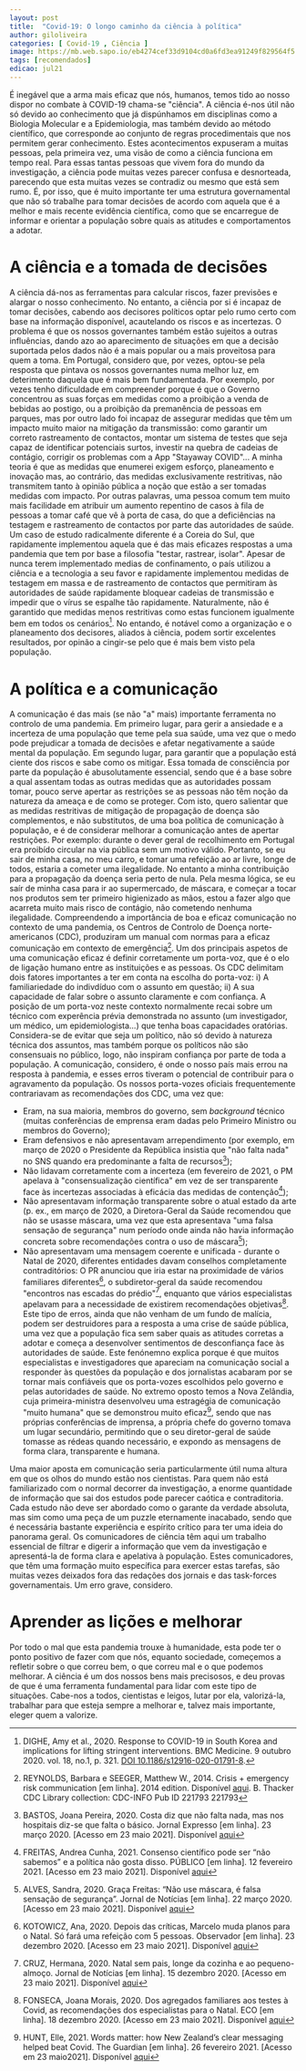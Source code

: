 ```yaml
---
layout: post
title:  "Covid-19: O longo caminho da ciência à política"
author: giloliveira
categories: [ Covid-19 , Ciência ]
image: https://mb.web.sapo.io/eb4274cef33d9104cd0a6fd3ea91249f829564f5.jpg
tags: [recomendados]
edicao: jul21
---
```


É inegável que a arma mais eficaz que nós, humanos, temos tido ao nosso dispor no combate à COVID-19 chama-se "ciência". A ciência é-nos útil não só devido ao conhecimento que já dispúnhamos em disciplinas como a Biologia Molecular e a Epidemiologia, mas também devido ao método científico, que corresponde ao conjunto de regras procedimentais que nos permitem gerar conhecimento. Estes acontecimentos expuseram a muitas pessoas, pela primeira vez, uma visão de como a ciência funciona em tempo real. Para essas tantas pessoas que vivem fora do mundo da investigação, a ciência pode muitas vezes parecer confusa e desnorteada, parecendo que esta muitas vezes se contradiz ou mesmo que está sem rumo. É, por isso, que é muito importante ter uma estrutura governamental que não só trabalhe para tomar decisões de acordo com aquela que é a melhor e mais recente evidência científica, como que se encarregue de informar e orientar a população sobre quais as atitudes e comportamentos a adotar.

# A ciência e a tomada de decisões

A ciência dá-nos as ferramentas para calcular riscos, fazer previsões e alargar o nosso conhecimento. No entanto, a ciência por si é incapaz de tomar decisões, cabendo aos decisores políticos optar pelo rumo certo com base na informação disponível, acautelando os riscos e as incertezas. O problema é que os nossos governantes também estão sujeitos a outras influências, dando azo ao aparecimento de situações em que a decisão suportada pelos dados não é a mais popular ou a mais proveitosa para quem a toma. Em Portugal, considero que, por vezes, optou-se pela resposta que pintava os nossos governantes numa melhor luz, em deterimento daquela que é mais bem fundamentada. Por exemplo, por vezes tenho dificuldade em compreender porque é que o Governo concentrou as suas forças em medidas como a proibição a venda de bebidas ao postigo, ou a proibição da premanência de pessoas em parques, mas por outro lado foi incapaz de assegurar medidas que têm um impacto muito maior na mitigação da transmissão: como garantir um correto rastreamento de contactos, montar um sistema de testes que seja capaz de identificar potenciais surtos, investir na quebra de cadeias de contágio, corrigir os problemas com a App "Stayaway COVID"... A minha teoria é que as medidas que enumerei exigem esforço, planeamento e inovação mas, ao contrário, das medidas exclusivamente restritivas, não transmitem tanto à opinião pública a noção que estão a ser tomadas medidas com impacto. Por outras palavras, uma pessoa comum tem muito mais facilidade em atribuir um aumento repentino de casos à fila de pessoas a tomar café que vê à porta de casa, do que a deficiências na testagem e rastreamento de contactos por parte das autoridades de saúde. Um caso de estudo radicalmente diferente é a Coreia do Sul, que rapidamente implementou aquela que é das mais eficazes respostas a uma pandemia que tem por base a filosofia "testar, rastrear, isolar". Apesar de nunca terem implementado medias de confinamento, o país utilizou a ciência e a tecnologia a seu favor e rapidamente implementou medidas de testagem em massa e de rastreamento de contactos que permitiram às autoridades de saúde rapidamente bloquear cadeias de transmissão e impedir que o vírus se espalhe tão rapidamente. Naturalmente, não é garantido que medidas menos restritivas como estas funcionem igualmente bem em todos os cenários[^1]. No entando, é notável como a organização e o planeamento dos decisores, aliados à ciência, podem sortir excelentes resultados, por opinão a cingir-se pelo que é mais bem visto pela população.

# A política e a comunicação

A comunicação é das mais (se não "a" mais) importante ferramenta no controlo de uma pandemia. Em primeiro lugar, para gerir a ansiedade e a incerteza de uma população que teme pela sua saúde, uma vez que o medo pode prejudicar a tomada de decisões e afetar negativamente a saúde mental da população. Em segundo lugar, para garantir que a população está ciente dos riscos e sabe como os mitigar. Essa tomada de consciência por parte da população é abusolutamente essencial, sendo que é a base sobre a qual assentam todas as outras medidas que as autoridades possam tomar, pouco serve apertar as restrições se as pessoas não têm noção da natureza da ameaça e de como se proteger. Com isto, quero salientar que as medidas restritivas de mitigação de propagação de doença são complementos, e não substitutos, de uma boa política de comunicação à população, e é de considerar melhorar a comunicação antes de apertar restrições. Por exemplo: durante o dever geral de recolhimento em Portugal era proibído circular na via pública sem um motivo válido. Portanto, se eu sair de minha casa, no meu carro, e tomar uma refeição ao ar livre, longe de todos, estaria a cometer uma ilegalidade. No entanto a minha contribuição para a propagação da doença seria perto de nula. Pela mesma lógica, se eu saír de minha casa para ir ao supermercado, de máscara, e começar a tocar nos produtos sem ter primeiro higienizado as mãos, estou a fazer algo que acarreta muito mais risco de contágio, não cometendo nenhuma ilegalidade. Compreendendo a importância de boa e eficaz comunicação no contexto de uma pandemia, os Centros de Controlo de Doença norte-americanos (CDC), produziram um manual com normas para a eficaz comunicação em contexto de emergência[^2]. Um dos principais aspetos de uma comunicação eficaz é definir corretamente um porta-voz, que é o elo de ligação humano entre as instituições e as pessoas. Os CDC delimitam dois fatores importantes a ter em conta na escolha do porta-voz: i) A familiariedade do indivdíduo com o assunto em questão; ii) A sua capacidade de falar sobre o assunto claramente e com confiança. A posição de um porta-voz neste contexto normalmente recai sobre um técnico com experência prévia demonstrada no assunto (um investigador, um médico, um epidemiologista...) que tenha boas capacidades oratórias. Considera-se de evitar que seja um político, não só devido à natureza técnica dos assuntos, mas também porque os políticos não são consensuais no público, logo, não inspiram confiança por parte de toda a população. A comunicação, considero, é onde o nosso país mais errou na resposta à pandemia, e esses erros tiveram o potencial de contribuir para o agravamento da população. Os nossos porta-vozes oficiais frequentemente contrariavam as recomendações dos CDC, uma vez que:

* Eram, na sua maioria, membros do governo, sem *background* técnico (muitas conferências de emprensa eram dadas pelo Primeiro Ministro ou membros do Governo);
* Eram defensivos e não apresentavam arrependimento (por exemplo, em março de 2020 o Presidente da República insistia que "não falta nada" no SNS quando era predominante a falta de recursos[^3]);
* Não lidavam corretamente com a incerteza (em fevereiro de 2021, o PM apelava à "consensualização científica" em vez de ser transparente face às incertezas associadas à eficácia das medidas de contenção[^4]);
* Não apresentavam informação transparente sobre o atual estado da arte (p. ex., em março de 2020, a Diretora-Geral da Saúde recomendou que não se usasse máscara, uma vez que esta apresentava "uma falsa sensação de segurança" num período onde ainda não havia informação concreta sobre recomendações contra o uso de máscara[^5]);
* Não apresentavam uma mensagem coerente e unificada - durante o Natal de 2020, diferentes entidades davam conselhos completamente contraditórios: O PR anunciou que iria estar na proximidade de vários familiares diferentes[^6], o subdiretor-geral da saúde recomendou "encontros nas escadas do prédio"[^7], enquanto que vários especialistas apelavam para a necessidade de existirem recomendações objetivas[^8]. Este tipo de erros, ainda que não venham de um fundo de malícia, podem ser destruidores para a resposta a uma crise de saúde pública, uma vez que a população fica sem saber quais as atitudes corretas a adotar e começa a desenvolver sentimentos de desconfiança face às autoridades de saúde. Este fenónemno explica porque é que muitos especialistas e investigadores que apareciam na comunicação social a responder às questões da população e dos jornalistas acabaram por se tornar mais confiáveis que os porta-vozes escolhidos pelo governo e pelas autoridades de saúde. No extremo oposto temos a Nova Zelândia, cuja primeira-ministra desenvolveu uma estragégia de comunicação "muito humana" que se demonstrou muito eficaz[^9], sendo que nas próprias conferências de imprensa, a própria chefe do governo tomava um lugar secundário, permitindo que o seu diretor-geral de saúde tomasse as rédeas quando necessário, e expondo as mensagens de forma clara, transparente e humana.

Uma maior aposta em comunicação seria particularmente útil numa altura em que os olhos do mundo estão nos cientistas. Para quem não está familiarizado com o normal decorrer da investigação, a enorme quantidade de informação que sai dos estudos pode parecer caótica e contraditoria. Cada estudo não deve ser abordado como o garante da verdade absoluta, mas sim como uma peça de um puzzle eternamente inacabado, sendo que é necessária bastante experiência e espírito crítico para ter uma ideia do panorama geral. Os comunicadores de ciência têm aqui um trabalho essencial de filtrar e digerir a informação que vem da investigação e apresentá-la de forma clara e apelativa à população. Estes comunicadores, que têm uma formação muito específica para exercer estas tarefas, são muitas vezes deixados fora das redações dos jornais e das task-forces governamentais. Um erro grave, considero.

# Aprender as lições e melhorar

Por todo o mal que esta pandemia trouxe à humanidade, esta pode ter o ponto positivo de fazer com que nós, equanto sociedade, começemos a refletir sobre o que correu bem, o que correu mal e o que podemos melhorar. A ciência é um dos nossos bens mais precisosos, e deu provas de que é uma ferramenta fundamental para lidar com este tipo de situações. Cabe-nos a todos, cientistas e leigos, lutar por ela, valorizá-la, trabalhar para que esteja sempre a melhorar e, talvez mais importante, eleger quem a valorize.

[^1]: DIGHE, Amy et al., 2020. Response to COVID-19 in South Korea and implications for lifting stringent interventions. BMC Medicine. 9 outubro 2020. vol. 18, no.1, p. 321. [DOI 10.1186/s12916-020-01791-8](https://www.doi.org/10.1186/s12916-020-01791-8).
[^2]: REYNOLDS, Barbara e SEEGER, Matthew W., 2014. Crisis + emergency risk communication [em linha]. 2014 edition. Disponível [aqui](https://stacks.cdc.gov/view/cdc/25531Stephen). B. Thacker CDC Library collection: CDC-INFO Pub ID 221793 221793
[^3]: BASTOS, Joana Pereira, 2020. Costa diz que não falta nada, mas nos hospitais diz-se que falta o básico. Jornal Expresso [em linha]. 23 março 2020. [Acesso em 23 maio 2021]. Disponível [aqui](https://expresso.pt/coronavirus/2020-03-23-Costa-diz-que-nao-falta-nada-mas-nos-hospitais-diz-se-que-falta-o-basico)
[^4]: FREITAS, Andrea Cunha, 2021. Consenso científico pode ser “não sabemos” e a política não gosta disso. PÚBLICO [em linha]. 12 fevereiro 2021. [Acesso em 23 maio 2021]. Disponível [aqui](https://www.publico.pt/2021/02/12/ciencia/noticia/)
[^5]: ALVES, Sandra, 2020. Graça Freitas: “Não use máscara, é falsa sensação de segurança”. Jornal de Notícias [em linha]. 22 março 2020. [Acesso em 23 maio 2021]. Disponível [aqui](https://www.jn.pt/nacional/nao-use-mascara-e-falsa-sensacao-de-seguranca-11967482.html)
[^6]: KOTOWICZ, Ana, 2020. Depois das críticas, Marcelo muda planos para o Natal. Só fará uma refeição com 5 pessoas. Observador [em linha]. 23 dezembro 2020. [Acesso em 23 maio 2021]. Disponível [aqui](https://observador.pt/2020/12/23/depois-das-criticas-marcelo-muda-planos-para-o-natal-so-fara-umarefeicao-com-5-pessoas/)
[^7]: CRUZ, Hermana, 2020. Natal sem pais, longe da cozinha e ao pequeno-almoço. Jornal de Notícias [em linha]. 15 dezembro 2020. [Acesso em 23 maio 2021]. Disponível [aqui](https://www.jn.pt/nacional/natal-sem-pais-longe-da-cozinha-e-ao-pequeno-almoco--13141760.html)
[^8]: FONSECA, Joana Morais, 2020. Dos agregados familiares aos testes à Covid, as recomendações dos especialistas para o Natal. ECO [em linha]. 18 dezembro 2020. [Acesso em 23 maio 2021]. Disponível [aqui](https://eco.sapo.pt/2020/12/18/dos-agregados-familiares-aos-testes-a-covid-as-recomendacoes-dosespecialistas-para-o-natal/consenso-cientifico-nao-sabemos-politica-nao-gosta-1950497)
[^9]: HUNT, Elle, 2021. Words matter: how New Zealand’s clear messaging helped beat Covid. The Guardian [em linha]. 26 fevereiro 2021. [Acesso em 23 maio2021]. Disponível [aqui](http://www.theguardian.com/world/2021/feb/26/words-matter-how-new-zealands-clear-messaging-helped-beat-covid)
